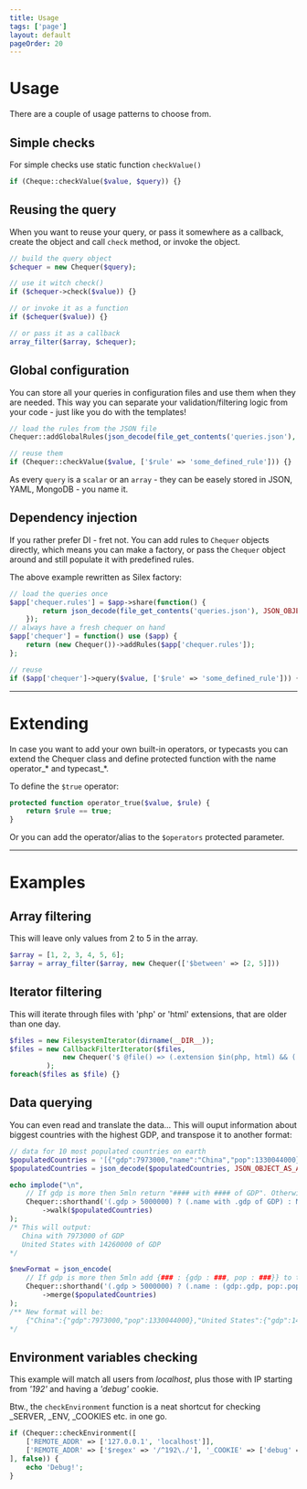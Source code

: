 ```yaml
---
title: Usage
tags: ['page']
layout: default
pageOrder: 20
---
```


<h1>Usage</h1>

There are a couple of usage patterns to choose from.

## Simple checks

For simple checks use static function `checkValue()`
```php
if (Cheque::checkValue($value, $query)) {}
```

## Reusing the query

When you want to reuse your query, or pass it somewhere as a callback, create the object and call `check` method,
or invoke the object.
```php
// build the query object
$chequer = new Chequer($query);

// use it witch check()
if ($chequer->check($value)) {}

// or invoke it as a function
if ($chequer($value)) {}

// or pass it as a callback
array_filter($array, $chequer);
```

## Global configuration

You can store all your queries in configuration files and use them when they are needed. This way you can separate
your validation/filtering logic from your code - just like you do with the templates!

```php
// load the rules from the JSON file
Chequer::addGlobalRules(json_decode(file_get_contents('queries.json'), JSON_OBJECT_AS_ARRAY));

// reuse them
if (Chequer::checkValue($value, ['$rule' => 'some_defined_rule'])) {}
```

As every `query` is a `scalar` or an `array` - they can be easely stored in JSON, YAML, MongoDB - you name it.

## Dependency injection

If you rather prefer DI - fret not. You can add rules to `Chequer` objects directly, which means you can
make a factory, or pass the `Chequer` object around and still populate it with predefined rules.

The above example rewritten as Silex factory:

```php
// load the queries once
$app['chequer.rules'] = $app->share(function() {
        return json_decode(file_get_contents('queries.json'), JSON_OBJECT_AS_ARRAY);
    });
// always have a fresh chequer on hand
$app['chequer'] = function() use ($app) { 
    return (new Chequer())->addRules($app['chequer.rules']);
};

// reuse
if ($app['chequer']->query($value, ['$rule' => 'some_defined_rule'])) {}
```

-----------------------------------------------------------------------

# Extending

In case you want to add your own built-in operators, or typecasts you can 
extend the Chequer class and define protected function with the name operator_* and typecast_*.

To define the `$true` operator:
```php
protected function operator_true($value, $rule) {
    return $rule == true;
}
```

Or you can add the operator/alias to the `$operators` protected parameter.

-----------------------------------------------------------------------

Examples
========

Array filtering
---------------

This will leave only values from 2 to 5 in the array.
```php
$array = [1, 2, 3, 4, 5, 6];
$array = array_filter($array, new Chequer(['$between' => [2, 5]]))
```

Iterator filtering
----------------------

This will iterate through files with 'php' or 'html' extensions, that are older than one day.
```php
$files = new FilesystemIterator(dirname(__DIR__));
$files = new CallbackFilterIterator($files, 
             new Chequer('$ @file() => (.extension $in(php, html) && (.mtime < -1 day))')
         );
foreach($files as $file) {}
```

Data querying
-------------

You can even read and translate the data... This will ouput information about biggest countries
with the highest GDP, and transpose it to another format:
```php
// data for 10 most populated countries on earth
$populatedCountries = '[{"gdp":7973000,"name":"China","pop":1330044000},{"gdp":3297000,"name":"India","pop":1173108018},{"gdp":14260000,"name":"United States","pop":310232863},{"gdp":914600,"name":"Indonesia","pop":242968342},{"gdp":1993000,"name":"Brazil","pop":201103330},{"gdp":427300,"name":"Pakistan","pop":184404791},{"gdp":224000,"name":"Bangladesh","pop":156118464},{"gdp":335400,"name":"Nigeria","pop":154000000},{"gdp":2266000,"name":"Russia","pop":140702000},{"gdp":4329000,"name":"Japan","pop":127288000}]';
$populatedCountries = json_decode($populatedCountries, JSON_OBJECT_AS_ARRAY);

echo implode("\n", 
    // If gdp is more then 5mln return "#### with #### of GDP". Otherwise return NULL which is filtered out.    
    Chequer::shorthand('(.gdp > 5000000) ? (.name with .gdp of GDP) : NULL')
        ->walk($populatedCountries)
);
/* This will output:
   China with 7973000 of GDP
   United States with 14260000 of GDP
*/

$newFormat = json_encode( 
    // If gdp is more then 5mln add {### : {gdp : ###, pop : ###}} to the results
    Chequer::shorthand('(.gdp > 5000000) ? (.name : (gdp:.gdp, pop:.pop)) : NULL')
        ->merge($populatedCountries)
);
/** New format will be:
    {"China":{"gdp":7973000,"pop":1330044000},"United States":{"gdp":14260000,"pop":310232863}}
*/
```

Environment variables checking
------------------------------

This example will match all users from *localhost*, plus those with IP starting from *'192'* and having a *'debug'* cookie.

Btw., the `checkEnvironment` function is a neat shortcut for checking _SERVER, _ENV, _COOKIES etc. in one go.
```php
if (Chequer::checkEnvironment([
    ['REMOTE_ADDR' => ['127.0.0.1', 'localhost']],
    ['REMOTE_ADDR' => ['$regex' => '/^192\./'], '_COOKIE' => ['debug' => true]]
], false)) {
    echo 'Debug!';
}
```
